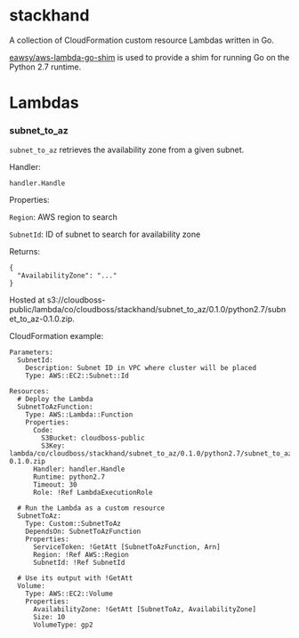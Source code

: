 # stackhand

A collection of CloudFormation custom resource Lambdas written in Go.

[eawsy/aws-lambda-go-shim](https://github.com/eawsy/aws-lambda-go-shim) is used to provide a shim for running Go on the Python 2.7 runtime.

# Lambdas

### subnet_to_az

`subnet_to_az` retrieves the availability zone from a given subnet.

Handler:

`handler.Handle`

Properties:

`Region`: AWS region to search

`SubnetId`: ID of subnet to search for availability zone

Returns:

```
{
  "AvailabilityZone": "..."
}
```

Hosted at s3://cloudboss-public/lambda/co/cloudboss/stackhand/subnet_to_az/0.1.0/python2.7/subnet_to_az-0.1.0.zip.

CloudFormation example:

```
Parameters:
  SubnetId:
    Description: Subnet ID in VPC where cluster will be placed
    Type: AWS::EC2::Subnet::Id

Resources:
  # Deploy the Lambda
  SubnetToAzFunction:
    Type: AWS::Lambda::Function
    Properties:
      Code:
        S3Bucket: cloudboss-public
        S3Key: lambda/co/cloudboss/stackhand/subnet_to_az/0.1.0/python2.7/subnet_to_az-0.1.0.zip
      Handler: handler.Handle
      Runtime: python2.7
      Timeout: 30
      Role: !Ref LambdaExecutionRole

  # Run the Lambda as a custom resource
  SubnetToAz:
    Type: Custom::SubnetToAz
    DependsOn: SubnetToAzFunction
    Properties:
      ServiceToken: !GetAtt [SubnetToAzFunction, Arn]
      Region: !Ref AWS::Region
      SubnetId: !Ref SubnetId

  # Use its output with !GetAtt
  Volume:
    Type: AWS::EC2::Volume
    Properties:
      AvailabilityZone: !GetAtt [SubnetToAz, AvailabilityZone]
      Size: 10
      VolumeType: gp2
```
